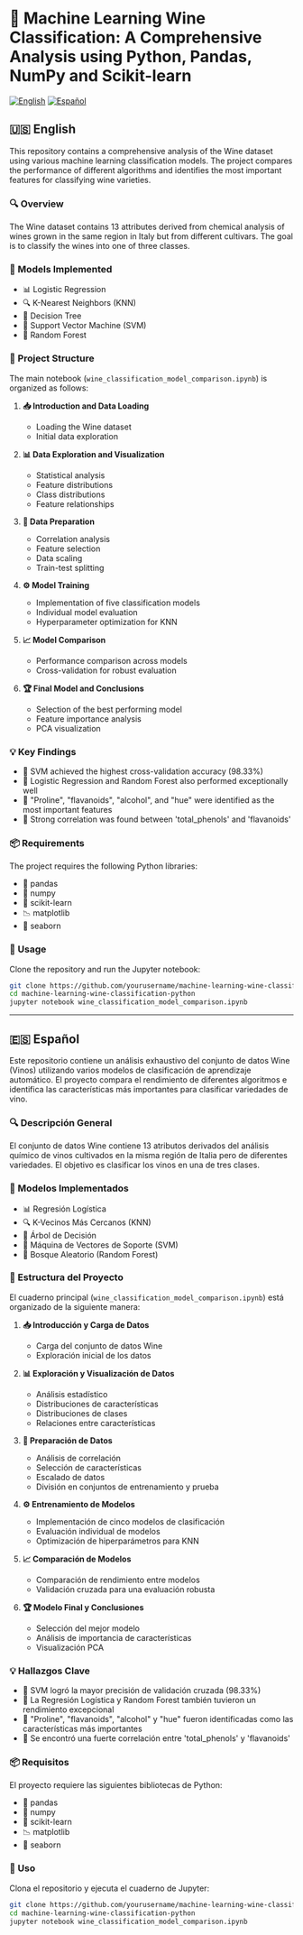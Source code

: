 # 🍷 Machine Learning Wine Classification: A Comprehensive Analysis using Python, Pandas, NumPy and Scikit-learn

[![English](https://img.shields.io/badge/lang-English-blue.svg)](#english) [![Español](https://img.shields.io/badge/lang-Espa%C3%B1ol-red.svg)](#español)

<a name="english"></a>
## 🇺🇸 English

This repository contains a comprehensive analysis of the Wine dataset using various machine learning classification models. The project compares the performance of different algorithms and identifies the most important features for classifying wine varieties.

### 🔍 Overview

The Wine dataset contains 13 attributes derived from chemical analysis of wines grown in the same region in Italy but from different cultivars. The goal is to classify the wines into one of three classes.

### 🤖 Models Implemented

- 📊 Logistic Regression
- 🔍 K-Nearest Neighbors (KNN)
- 🌳 Decision Tree
- 🧠 Support Vector Machine (SVM)
- 🌲 Random Forest

### 📁 Project Structure

The main notebook (`wine_classification_model_comparison.ipynb`) is organized as follows:

1. **📥 Introduction and Data Loading**
   - Loading the Wine dataset
   - Initial data exploration

2. **📊 Data Exploration and Visualization**
   - Statistical analysis
   - Feature distributions
   - Class distributions
   - Feature relationships

3. **🔧 Data Preparation**
   - Correlation analysis
   - Feature selection
   - Data scaling
   - Train-test splitting

4. **⚙️ Model Training**
   - Implementation of five classification models
   - Individual model evaluation
   - Hyperparameter optimization for KNN

5. **📈 Model Comparison**
   - Performance comparison across models
   - Cross-validation for robust evaluation

6. **🏆 Final Model and Conclusions**
   - Selection of the best performing model
   - Feature importance analysis
   - PCA visualization

### 💡 Key Findings

- 🥇 SVM achieved the highest cross-validation accuracy (98.33%)
- 🥈 Logistic Regression and Random Forest also performed exceptionally well
- 🔑 "Proline", "flavanoids", "alcohol", and "hue" were identified as the most important features
- 🔗 Strong correlation was found between 'total_phenols' and 'flavanoids'

### 📦 Requirements

The project requires the following Python libraries:
- 🐼 pandas
- 🔢 numpy
- 🧪 scikit-learn
- 📉 matplotlib
- 🌊 seaborn

### 🚀 Usage

Clone the repository and run the Jupyter notebook:

```bash
git clone https://github.com/yourusername/machine-learning-wine-classification-python.git
cd machine-learning-wine-classification-python
jupyter notebook wine_classification_model_comparison.ipynb
```

---

<a name="español"></a>
## 🇪🇸 Español

Este repositorio contiene un análisis exhaustivo del conjunto de datos Wine (Vinos) utilizando varios modelos de clasificación de aprendizaje automático. El proyecto compara el rendimiento de diferentes algoritmos e identifica las características más importantes para clasificar variedades de vino.

### 🔍 Descripción General

El conjunto de datos Wine contiene 13 atributos derivados del análisis químico de vinos cultivados en la misma región de Italia pero de diferentes variedades. El objetivo es clasificar los vinos en una de tres clases.

### 🤖 Modelos Implementados

- 📊 Regresión Logística
- 🔍 K-Vecinos Más Cercanos (KNN)
- 🌳 Árbol de Decisión
- 🧠 Máquina de Vectores de Soporte (SVM)
- 🌲 Bosque Aleatorio (Random Forest)

### 📁 Estructura del Proyecto

El cuaderno principal (`wine_classification_model_comparison.ipynb`) está organizado de la siguiente manera:

1. **📥 Introducción y Carga de Datos**
   - Carga del conjunto de datos Wine
   - Exploración inicial de los datos

2. **📊 Exploración y Visualización de Datos**
   - Análisis estadístico
   - Distribuciones de características
   - Distribuciones de clases
   - Relaciones entre características

3. **🔧 Preparación de Datos**
   - Análisis de correlación
   - Selección de características
   - Escalado de datos
   - División en conjuntos de entrenamiento y prueba

4. **⚙️ Entrenamiento de Modelos**
   - Implementación de cinco modelos de clasificación
   - Evaluación individual de modelos
   - Optimización de hiperparámetros para KNN

5. **📈 Comparación de Modelos**
   - Comparación de rendimiento entre modelos
   - Validación cruzada para una evaluación robusta

6. **🏆 Modelo Final y Conclusiones**
   - Selección del mejor modelo
   - Análisis de importancia de características
   - Visualización PCA

### 💡 Hallazgos Clave

- 🥇 SVM logró la mayor precisión de validación cruzada (98.33%)
- 🥈 La Regresión Logística y Random Forest también tuvieron un rendimiento excepcional
- 🔑 "Proline", "flavanoids", "alcohol" y "hue" fueron identificadas como las características más importantes
- 🔗 Se encontró una fuerte correlación entre 'total_phenols' y 'flavanoids'

### 📦 Requisitos

El proyecto requiere las siguientes bibliotecas de Python:
- 🐼 pandas
- 🔢 numpy
- 🧪 scikit-learn
- 📉 matplotlib
- 🌊 seaborn

### 🚀 Uso

Clona el repositorio y ejecuta el cuaderno de Jupyter:

```bash
git clone https://github.com/yourusername/machine-learning-wine-classification-python.git
cd machine-learning-wine-classification-python
jupyter notebook wine_classification_model_comparison.ipynb
```
